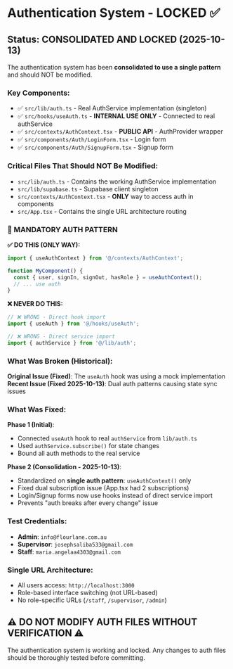 # Authentication System - LOCKED ✅

## Status: CONSOLIDATED AND LOCKED (2025-10-13)

The authentication system has been **consolidated to use a single pattern** and should NOT be modified.

### Key Components:
- ✅ `src/lib/auth.ts` - Real AuthService implementation (singleton)
- ✅ `src/hooks/useAuth.ts` - **INTERNAL USE ONLY** - Connected to real authService
- ✅ `src/contexts/AuthContext.tsx` - **PUBLIC API** - AuthProvider wrapper
- ✅ `src/components/Auth/LoginForm.tsx` - Login form
- ✅ `src/components/Auth/SignupForm.tsx` - Signup form

### Critical Files That Should NOT Be Modified:
- `src/lib/auth.ts` - Contains the working AuthService implementation
- `src/lib/supabase.ts` - Supabase client singleton
- `src/contexts/AuthContext.tsx` - **ONLY** way to access auth in components
- `src/App.tsx` - Contains the single URL architecture routing

### 🚨 MANDATORY AUTH PATTERN

**✅ DO THIS (ONLY WAY):**
```typescript
import { useAuthContext } from '@/contexts/AuthContext';

function MyComponent() {
  const { user, signIn, signOut, hasRole } = useAuthContext();
  // ... use auth
}
```

**❌ NEVER DO THIS:**
```typescript
// ❌ WRONG - Direct hook import
import { useAuth } from '@/hooks/useAuth';

// ❌ WRONG - Direct service import  
import { authService } from '@/lib/auth';
```

### What Was Broken (Historical):
**Original Issue (Fixed)**: The `useAuth` hook was using a mock implementation
**Recent Issue (Fixed 2025-10-13)**: Dual auth patterns causing state sync issues

### What Was Fixed:
**Phase 1 (Initial)**:
- Connected `useAuth` hook to real `authService` from `lib/auth.ts`
- Used `authService.subscribe()` for state changes
- Bound all auth methods to the real service

**Phase 2 (Consolidation - 2025-10-13)**:
- Standardized on **single auth pattern**: `useAuthContext()` only
- Fixed dual subscription issue (App.tsx had 2 subscriptions)
- Login/Signup forms now use hooks instead of direct service import
- Prevents "auth breaks after every change" issue

### Test Credentials:
- **Admin**: `info@flourlane.com.au`
- **Supervisor**: `josephsaliba533@gmail.com`
- **Staff**: `maria.angelaa4303@gmail.com`

### Single URL Architecture:
- All users access: `http://localhost:3000`
- Role-based interface switching (not URL-based)
- No role-specific URLs (`/staff`, `/supervisor`, `/admin`)

## ⚠️ DO NOT MODIFY AUTH FILES WITHOUT VERIFICATION ⚠️

The authentication system is working and locked. Any changes to auth files should be thoroughly tested before committing.
